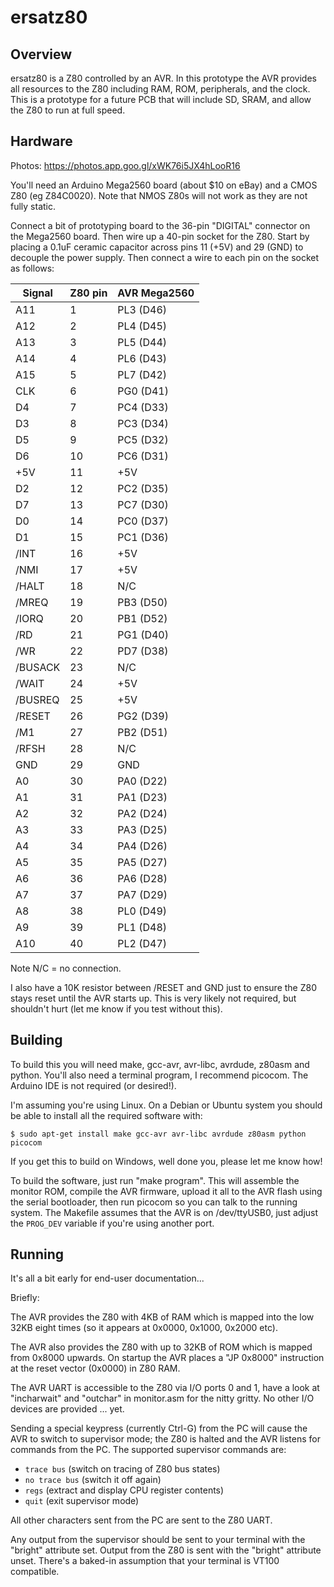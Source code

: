 # ersatz80

## Overview

ersatz80 is a Z80 controlled by an AVR. In this prototype the AVR provides all
resources to the Z80 including RAM, ROM, peripherals, and the clock. This is a
prototype for a future PCB that will include SD, SRAM, and allow the Z80 to run
at full speed.

## Hardware

Photos: https://photos.app.goo.gl/xWK76i5JX4hLooR16

You'll need an Arduino Mega2560 board (about $10 on eBay) and a CMOS Z80 (eg
Z84C0020). Note that NMOS Z80s will not work as they are not fully static.

Connect a bit of prototyping board to the 36-pin "DIGITAL" connector on the
Mega2560 board. Then wire up a 40-pin socket for the Z80. Start by placing a
0.1uF ceramic capacitor across pins 11 (+5V) and 29 (GND) to decouple the power
supply. Then connect a wire to each pin on the socket as follows:

| Signal        | Z80 pin       | AVR Mega2560 |
| ------------- | ------------- | ------------ |
| A11           | 1             | PL3 (D46)    |
| A12           | 2             | PL4 (D45)    |
| A13           | 3             | PL5 (D44)    |
| A14           | 4             | PL6 (D43)    |
| A15           | 5             | PL7 (D42)    |
| CLK           | 6             | PG0 (D41)    |
| D4            | 7             | PC4 (D33)    |
| D3            | 8             | PC3 (D34)    |
| D5            | 9             | PC5 (D32)    |
| D6            | 10            | PC6 (D31)    |
| +5V           | 11            | +5V          |
| D2            | 12            | PC2 (D35)    |
| D7            | 13            | PC7 (D30)    |
| D0            | 14            | PC0 (D37)    |
| D1            | 15            | PC1 (D36)    |
| /INT          | 16            | +5V          |
| /NMI          | 17            | +5V          |
| /HALT         | 18            | N/C          |
| /MREQ         | 19            | PB3 (D50)    |
| /IORQ         | 20            | PB1 (D52)    |
| /RD           | 21            | PG1 (D40)    |
| /WR           | 22            | PD7 (D38)    |
| /BUSACK       | 23            | N/C          |
| /WAIT         | 24            | +5V          |
| /BUSREQ       | 25            | +5V          |
| /RESET        | 26            | PG2 (D39)    |
| /M1           | 27            | PB2 (D51)    |
| /RFSH         | 28            | N/C          |
| GND           | 29            | GND          |
| A0            | 30            | PA0 (D22)    |
| A1            | 31            | PA1 (D23)    |
| A2            | 32            | PA2 (D24)    |
| A3            | 33            | PA3 (D25)    |
| A4            | 34            | PA4 (D26)    |
| A5            | 35            | PA5 (D27)    |
| A6            | 36            | PA6 (D28)    |
| A7            | 37            | PA7 (D29)    |
| A8            | 38            | PL0 (D49)    |
| A9            | 39            | PL1 (D48)    |
| A10           | 40            | PL2 (D47)    |

Note N/C = no connection.

I also have a 10K resistor between /RESET and GND just to ensure the Z80 stays
reset until the AVR starts up. This is very likely not required, but
shouldn't hurt (let me know if you test without this).

## Building

To build this you will need make, gcc-avr, avr-libc, avrdude, z80asm and
python. You'll also need a terminal program, I recommend picocom. The Arduino
IDE is not required (or desired!).

I'm assuming you're using Linux. On a Debian or Ubuntu system you should be
able to install all the required software with:

`$ sudo apt-get install make gcc-avr avr-libc avrdude z80asm python picocom`

If you get this to build on Windows, well done you, please let me know how!

To build the software, just run "make program". This will assemble the monitor
ROM, compile the AVR firmware, upload it all to the AVR flash using the serial
bootloader, then run picocom so you can talk to the running system. The Makefile
assumes that the AVR is on /dev/ttyUSB0, just adjust the `PROG_DEV` variable if
you're using another port.

## Running

It's all a bit early for end-user documentation... 

Briefly: 

The AVR provides the Z80 with 4KB of RAM which is mapped into the low 32KB
eight times (so it appears at 0x0000, 0x1000, 0x2000 etc). 

The AVR also provides the Z80 with up to 32KB of ROM which is mapped from
0x8000 upwards. On startup the AVR places a "JP 0x8000" instruction at the
reset vector (0x0000) in Z80 RAM.

The AVR UART is accessible to the Z80 via I/O ports 0 and 1, have a look at
"incharwait" and "outchar" in monitor.asm for the nitty gritty.  No other I/O
devices are provided ... yet. 

Sending a special keypress (currently Ctrl-G) from the PC will cause the AVR to
switch to supervisor mode; the Z80 is halted and the AVR listens for commands
from the PC. The supported supervisor commands are:
 * `trace bus` (switch on tracing of Z80 bus states)
 * `no trace bus` (switch it off again)
 * `regs` (extract and display CPU register contents)
 * `quit` (exit supervisor mode)

All other characters sent from the PC are sent to the Z80 UART.

Any output from the supervisor should be sent to your terminal with the
"bright" attribute set. Output from the Z80 is sent with the "bright" attribute
unset. There's a baked-in assumption that your terminal is VT100 compatible.
